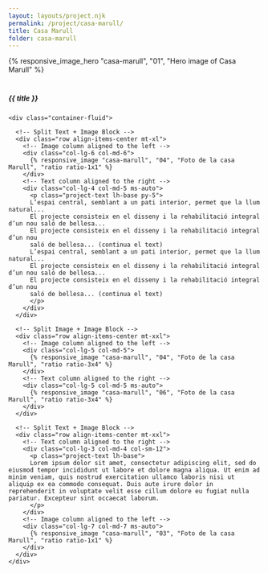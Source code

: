 ```yaml
---
layout: layouts/project.njk
permalink: /project/casa-marull/
title: Casa Marull
folder: casa-marull
---
```


<!-- Your project HTML content goes here but only the inside of the main container -->

<section class="container-fluid px-0">
  <section class="ratio-full ratio-16x9 hero-image">
    {% responsive_image_hero "casa-marull", "01", "Hero image of Casa Marull" %}

  </section>

  <div class="bg-light" style="margin-top: 40px;">
    <div class="justify-content-center">
      <h5 class="text-center mb-4 d-block d-sm-none">{{ title }}</h5>
      <div class="justify-content-center"></div>
    </div>

    <div class="container-fluid">
					
      <!-- Split Text + Image Block -->
      <div class="row align-items-center mt-xl">
        <!-- Image column aligned to the left -->
        <div class="col-lg-6 col-md-6">
          {% responsive_image "casa-marull", "04", "Foto de la casa Marull", "ratio ratio-1x1" %}
        </div>
        <!-- Text column aligned to the right -->
        <div class="col-lg-4 col-md-5 ms-auto">
          <p class="project-text lh-base py-5">
          L’espai central, semblant a un pati interior, permet que la llum natural...
          El projecte consisteix en el disseny i la rehabilitació integral d’un nou saló de bellesa...
          El projecte consisteix en el disseny i la rehabilitació integral d’un nou
          saló de bellesa... (continua el text)
          L’espai central, semblant a un pati interior, permet que la llum natural...
          El projecte consisteix en el disseny i la rehabilitació integral d’un nou saló de bellesa...
          El projecte consisteix en el disseny i la rehabilitació integral d’un nou
          saló de bellesa... (continua el text)
          </p>
        </div>
      </div>

      <!-- Split Image + Image Block -->
      <div class="row align-items-center mt-xxl">
        <!-- Image column aligned to the left -->
        <div class="col-lg-5 col-md-5">
          {% responsive_image "casa-marull", "04", "Foto de la casa Marull", "ratio ratio-3x4" %}
        </div>
        <!-- Text column aligned to the right -->
        <div class="col-lg-5 col-md-5 ms-auto">
          {% responsive_image "casa-marull", "06", "Foto de la casa Marull", "ratio ratio-3x4" %}
        </div>
      </div>

      <!-- Split Text + Image Block -->
      <div class="row align-items-center mt-xxl">
        <!-- Text column aligned to the right -->
        <div class="col-lg-3 col-md-4 col-sm-12">
          <p class="project-text lh-base">
          Lorem ipsum dolor sit amet, consectetur adipiscing elit, sed do eiusmod tempor incididunt ut labore et dolore magna aliqua. Ut enim ad minim veniam, quis nostrud exercitation ullamco laboris nisi ut aliquip ex ea commodo consequat. Duis aute irure dolor in reprehenderit in voluptate velit esse cillum dolore eu fugiat nulla pariatur. Excepteur sint occaecat laborum.	
          </p>
        </div>
        <!-- Image column aligned to the left -->
        <div class="col-lg-7 col-md-7 ms-auto">
          {% responsive_image "casa-marull", "03", "Foto de la casa Marull", "ratio ratio-1x1" %}
        </div>
      </div>
    </div>
  </div>
</section>


